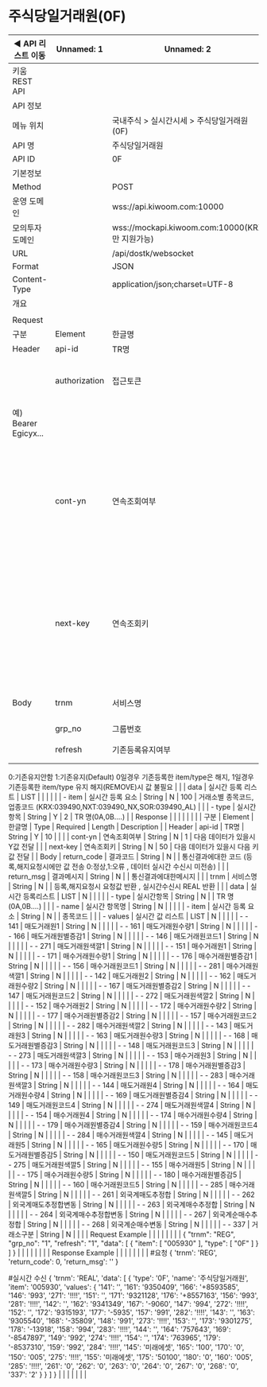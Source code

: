 # 주식당일거래원(0F)

| ◀ API 리스트 이동 | Unnamed: 1 | Unnamed: 2 | Unnamed: 3 | Unnamed: 4 | Unnamed: 5 | Unnamed: 6 |
| --- | --- | --- | --- | --- | --- | --- |
| 키움 REST API |  |  |  |  |  |  |
| API 정보 |  |  |  |  |  |  |
| 메뉴 위치 |  | 국내주식 > 실시간시세 > 주식당일거래원(0F) |  |  |  |  |
| API 명 |  | 주식당일거래원 |  |  |  |  |
| API ID |  | 0F |  |  |  |  |
| 기본정보 |  |  |  |  |  |  |
| Method |  | POST |  |  |  |  |
| 운영 도메인 |  | wss://api.kiwoom.com:10000 |  |  |  |  |
| 모의투자 도메인 |  | wss://mockapi.kiwoom.com:10000(KRX만 지원가능) |  |  |  |  |
| URL |  | /api/dostk/websocket |  |  |  |  |
| Format |  | JSON |  |  |  |  |
| Content-Type |  | application/json;charset=UTF-8 |  |  |  |  |
| 개요 |  |  |  |  |  |  |
|  |  |  |  |  |  |  |
| Request |  |  |  |  |  |  |
| 구분 | Element | 한글명 | Type | Required | Length | Description |
| Header | api-id | TR명 | String | Y | 10 |  |
|  | authorization | 접근토큰 | String | Y | 1000 | 토큰 지정시 토큰타입("Bearer") 붙혀서 호출 
 예) Bearer Egicyx... |
|  | cont-yn | 연속조회여부 | String | N | 1 | 응답 Header의 연속조회여부값이 Y일 경우 다음데이터 요청시 응답 Header의 cont-yn값 세팅 |
|  | next-key | 연속조회키 | String | N | 50 | 응답 Header의 연속조회여부값이 Y일 경우 다음데이터 요청시 응답 Header의 next-key값 세팅 |
| Body | trnm | 서비스명 | String | Y | 10 | REG : 등록 , REMOVE : 해지 |
|  | grp_no | 그룹번호 | String | Y | 4 |  |
|  | refresh | 기존등록유지여부 | String | Y | 1 | 등록(REG)시
0:기존유지안함 1:기존유지(Default)
 0일경우 기존등록한 item/type은 해지, 1일경우 기존등록한 item/type 유지
해지(REMOVE)시 값 불필요 |
|  | data | 실시간 등록 리스트 | LIST |  |  |  |
|  | - item | 실시간 등록 요소 | String | N | 100 | 거래소별 종목코드, 업종코드
(KRX:039490,NXT:039490_NX,SOR:039490_AL) |
|  | - type | 실시간 항목 | String | Y | 2 | TR 명(0A,0B....) |
| Response |  |  |  |  |  |  |
| 구분 | Element | 한글명 | Type | Required | Length | Description |
| Header | api-id | TR명 | String | Y | 10 |  |
|  | cont-yn | 연속조회여부 | String | N | 1 | 다음 데이터가 있을시 Y값 전달 |
|  | next-key | 연속조회키 | String | N | 50 | 다음 데이터가 있을시 다음 키값 전달 |
| Body | return_code | 결과코드 | String | N |  | 통신결과에대한 코드
(등록,해지요청시에만 값 전송 0:정상,1:오류 , 데이터 실시간 수신시 미전송) |
|  | return_msg | 결과메시지 | String | N |  | 통신결과에대한메시지 |
|  | trnm | 서비스명 | String | N |  | 등록,해지요청시 요청값 반환 , 실시간수신시 REAL 반환 |
|  | data | 실시간 등록리스트 | LIST | N |  |  |
|  | - type | 실시간항목 | String | N |  | TR 명(0A,0B....) |
|  | - name | 실시간 항목명 | String | N |  |  |
|  | - item | 실시간 등록 요소 | String | N |  | 종목코드 |
|  | - values | 실시간 값 리스트 | LIST | N |  |  |
|  | - - 141 | 매도거래원1 | String | N |  |  |
|  | - - 161 | 매도거래원수량1 | String | N |  |  |
|  | - - 166 | 매도거래원별증감1 | String | N |  |  |
|  | - - 146 | 매도거래원코드1 | String | N |  |  |
|  | - - 271 | 매도거래원색깔1 | String | N |  |  |
|  | - - 151 | 매수거래원1 | String | N |  |  |
|  | - - 171 | 매수거래원수량1 | String | N |  |  |
|  | - - 176 | 매수거래원별증감1 | String | N |  |  |
|  | - - 156 | 매수거래원코드1 | String | N |  |  |
|  | - - 281 | 매수거래원색깔1 | String | N |  |  |
|  | - - 142 | 매도거래원2 | String | N |  |  |
|  | - - 162 | 매도거래원수량2 | String | N |  |  |
|  | - - 167 | 매도거래원별증감2 | String | N |  |  |
|  | - - 147 | 매도거래원코드2 | String | N |  |  |
|  | - - 272 | 매도거래원색깔2 | String | N |  |  |
|  | - - 152 | 매수거래원2 | String | N |  |  |
|  | - - 172 | 매수거래원수량2 | String | N |  |  |
|  | - - 177 | 매수거래원별증감2 | String | N |  |  |
|  | - - 157 | 매수거래원코드2 | String | N |  |  |
|  | - - 282 | 매수거래원색깔2 | String | N |  |  |
|  | - - 143 | 매도거래원3 | String | N |  |  |
|  | - - 163 | 매도거래원수량3 | String | N |  |  |
|  | - - 168 | 매도거래원별증감3 | String | N |  |  |
|  | - - 148 | 매도거래원코드3 | String | N |  |  |
|  | - - 273 | 매도거래원색깔3 | String | N |  |  |
|  | - - 153 | 매수거래원3 | String | N |  |  |
|  | - - 173 | 매수거래원수량3 | String | N |  |  |
|  | - - 178 | 매수거래원별증감3 | String | N |  |  |
|  | - - 158 | 매수거래원코드3 | String | N |  |  |
|  | - - 283 | 매수거래원색깔3 | String | N |  |  |
|  | - - 144 | 매도거래원4 | String | N |  |  |
|  | - - 164 | 매도거래원수량4 | String | N |  |  |
|  | - - 169 | 매도거래원별증감4 | String | N |  |  |
|  | - - 149 | 매도거래원코드4 | String | N |  |  |
|  | - - 274 | 매도거래원색깔4 | String | N |  |  |
|  | - - 154 | 매수거래원4 | String | N |  |  |
|  | - - 174 | 매수거래원수량4 | String | N |  |  |
|  | - - 179 | 매수거래원별증감4 | String | N |  |  |
|  | - - 159 | 매수거래원코드4 | String | N |  |  |
|  | - - 284 | 매수거래원색깔4 | String | N |  |  |
|  | - - 145 | 매도거래원5 | String | N |  |  |
|  | - - 165 | 매도거래원수량5 | String | N |  |  |
|  | - - 170 | 매도거래원별증감5 | String | N |  |  |
|  | - - 150 | 매도거래원코드5 | String | N |  |  |
|  | - - 275 | 매도거래원색깔5 | String | N |  |  |
|  | - - 155 | 매수거래원5 | String | N |  |  |
|  | - - 175 | 매수거래원수량5 | String | N |  |  |
|  | - - 180 | 매수거래원별증감5 | String | N |  |  |
|  | - - 160 | 매수거래원코드5 | String | N |  |  |
|  | - - 285 | 매수거래원색깔5 | String | N |  |  |
|  | - - 261 | 외국계매도추정합 | String | N |  |  |
|  | - - 262 | 외국계매도추정합변동 | String | N |  |  |
|  | - - 263 | 외국계매수추정합 | String | N |  |  |
|  | - - 264 | 외국계매수추정합변동 | String | N |  |  |
|  | - - 267 | 외국계순매수추정합 | String | N |  |  |
|  | - - 268 | 외국계순매수변동 | String | N |  |  |
|  | - - 337 | 거래소구분 | String | N |  |  |
| Request Example |  |  |  |  |  |  |
| {
    "trnm": "REG",
    "grp_no": "1",
    "refresh": "1",
    "data": [
        {
            "item": [
                "005930"
            ],
            "type": [
                "0F"
            ]
        }
    ]
} |  |  |  |  |  |  |
| Response Example |  |  |  |  |  |  |
| #요청
{
    'trnm': 'REG',
    'return_code': 0,
    'return_msg': ''
}

#실시간 수신
{
    'trnm': 'REAL',
    'data': [
        {
            'type': '0F',
            'name': '주식당일거래원',
            'item': '005930',
            'values': {
                '141': '',
                '161': '9350409',
                '166': '+8593585',
                '146': '993',
                '271': '!!!!',
                '151': '',
                '171': '9321128',
                '176': '+8557163',
                '156': '993',
                '281': '!!!!',
                '142': '',
                '162': '9341349',
                '167': '-9060',
                '147': '994',
                '272': '!!!!',
                '152': '',
                '172': '9315193',
                '177': '-5935',
                '157': '991',
                '282': '!!!!',
                '143': '',
                '163': '9305540',
                '168': '-35809',
                '148': '991',
                '273': '!!!!',
                '153': '',
                '173': '9301275',
                '178': '-13918',
                '158': '994',
                '283': '!!!!',
                '144': '',
                '164': '757643',
                '169': '-8547897',
                '149': '992',
                '274': '!!!!',
                '154': '',
                '174': '763965',
                '179': '-8537310',
                '159': '992',
                '284': '!!!!',
                '145': '미래에셋',
                '165': '100',
                '170': '0',
                '150': '005',
                '275': '!!!!',
                '155': '미래에셋',
                '175': '50100',
                '180': '0',
                '160': '005',
                '285': '!!!!',
                '261': '0',
                '262': '0',
                '263': '0',
                '264': '0',
                '267': '0',
                '268': '0',
                '337': '2'
            }
        }
    ]
} |  |  |  |  |  |  |
